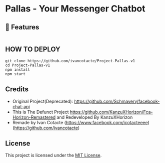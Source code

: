# Pallas - Your Messenger Chatbot

## 🚀 Features

~~~

~~~


## HOW TO DEPLOY

~~~
git clone https://github.com/ivancotacte/Project-Pallas-v1
cd Project-Pallas-v1
npm install
npm start
~~~

## Credits

- Original Project(Deprecated): https://github.com/Schmavery/facebook-chat-api
- This is The Defunct Project https://github.com/KanzuXHorizon/Fca-Horizon-Remastered and Redeveloped By KanzuXHorizon
- Remade by Ivan Cotacte (https://www.facebook.com/icotacteeee) (https://github.com/ivancotacte)

## License

This project is licensed under the [MIT License](LICENSE).